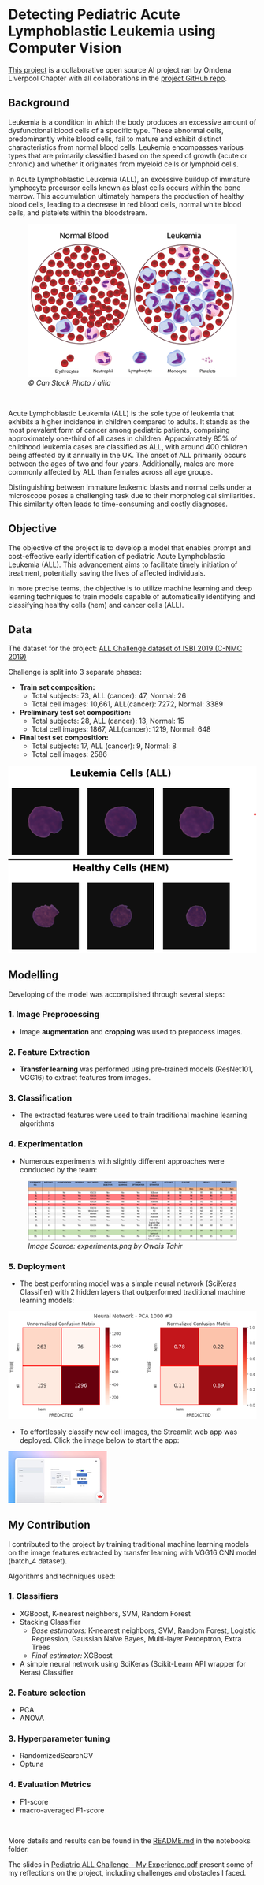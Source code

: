 # Detecting Pediatric Acute Lymphoblastic Leukemia using Computer Vision

[This project](https://omdena.com/chapter-challenges/detecting-pediatric-acute-lymphoblastic-leukemia-using-computer-vision/) is a collaborative open source AI project ran by Omdena Liverpool Chapter with all collaborations in the [project GitHub repo](https://github.com/OmdenaAI/liverpool-chapter-detecting-pediatric-acute).



## Background

Leukemia is a condition in which the body produces an excessive amount of dysfunctional blood cells of a specific type. These abnormal cells, predominantly white blood cells, fail to mature and exhibit distinct characteristics from normal blood cells. Leukemia encompasses various types that are primarily classified based on the speed of growth (acute or chronic) and whether it originates from myeloid cells or lymphoid cells.

In Acute Lymphoblastic Leukemia (ALL), an excessive buildup of immature lymphocyte precursor cells known as blast cells occurs within the bone marrow. This accumulation ultimately hampers the production of healthy blood cells, leading to a decrease in red blood cells, normal white blood cells, and platelets within the bloodstream.

<figure>
<img src="images/canstockphoto6235087.jpg" width="550" /> 
<figcaption><i>© Can Stock Photo / alila</i></figcaption>
</figure>   

&nbsp;  

Acute Lymphoblastic Leukemia (ALL) is the sole type of leukemia that exhibits a higher incidence in children compared to adults. It stands as the most prevalent form of cancer among pediatric patients, comprising approximately one-third of all cases in children. Approximately 85% of childhood leukemia cases are classified as ALL, with around 400 children being affected by it annually in the UK. The onset of ALL primarily occurs between the ages of two and four years. Additionally, males are more commonly affected by ALL than females across all age groups.

Distinguishing between immature leukemic blasts and normal cells under a microscope poses a challenging task due to their morphological similarities. This similarity often leads to time-consuming and costly diagnoses.



## Objective

The objective of the project is to develop a model that enables prompt and cost-effective early identification of pediatric Acute Lymphoblastic Leukemia (ALL). This advancement aims to facilitate timely initiation of treatment, potentially saving the lives of affected individuals.

In more precise terms, the objective is to utilize machine learning and deep learning techniques to train models capable of automatically identifying and classifying healthy cells (hem) and cancer cells (ALL).

## Data

The dataset for the project: [ALL Challenge dataset of ISBI 2019 (C-NMC 2019)](https://wiki.cancerimagingarchive.net/pages/viewpage.action?pageId=52758223)

Challenge is split into 3 separate phases:

- **Train set composition:**
  - Total subjects: 73, ALL (cancer): 47, Normal: 26
  - Total cell images: 10,661, ALL(cancer): 7272, Normal: 3389
- **Preliminary test set composition:**
  - Total subjects: 28, ALL (cancer): 13, Normal: 15
  - Total cell images: 1867, ALL(cancer): 1219, Normal: 648
- **Final test set composition:**
  - Total subjects: 17, ALL (cancer): 9, Normal: 8
  - Total cell images: 2586

 ![](images/cell_images.png)

## Modelling

Developing of the model was accomplished through several steps:

### 1. Image Preprocessing

- Image **augmentation** and **cropping** was used to preprocess images.

### 2. Feature Extraction

- **Transfer learning** was performed using pre-trained models (ResNet101, VGG16) to extract features from images.

### 3. Classification

- The extracted features were used to train traditional machine learning algorithms

### 4. Experimentation

- Numerous experiments with slightly different approaches were conducted by the team:

<figure>
<img src="images/experimentations.png" />
<figcaption><i>Image Source: experiments.png by Owais Tahir</i></figcaption>
</figure>

### 5. Deployment

- The best performing model was a simple neural network (SciKeras Classifier) with 2 hidden layers that outperformed traditional machine learning models:

![](images/batch4_nn_PCA_1000_3_cm.png)  


-  To effortlessly classify new cell images, the Streamlit web app was deployed. Click the image below to start the app:

<a href="https://bit.ly/Predicting-Pediatric-ALL"><img src="images/web_app_dashboard.jpg" width="200"  ></a>  



## My Contribution

I contributed to the project by training traditional machine learning models on the image features extracted by transfer learning with VGG16 CNN model (batch_4 dataset).

Algorithms and techniques used:

### 1. Classifiers

   - XGBoost, K-nearest neighbors, SVM, Random Forest
   - Stacking  Classifier
     - *Base estimators:* K-nearest neighbors, SVM, Random Forest, Logistic Regression, Gaussian Naïve Bayes, Multi-layer Perceptron, Extra Trees
     - *Final estimator:* XGBoost
   - A simple neural network using SciKeras (Scikit-Learn API wrapper for Keras) Classifier

### 2. Feature selection

   - PCA
   - ANOVA

### 3. Hyperparameter  tuning

   - RandomizedSearchCV 
   - Optuna

### 4. Evaluation Metrics

   - F1-score
   - macro-averaged F1-score

&nbsp;  


More details and results can be found in the [README.md](notebooks/README.md) in the notebooks folder. 

The slides in [Pediatric ALL Challenge - My Experience.pdf](docs/Pediatric%20ALL%20Challenge%20-%20My%20Experience.pdf) present some of my reflections on the project, including challenges and obstacles I faced.

























